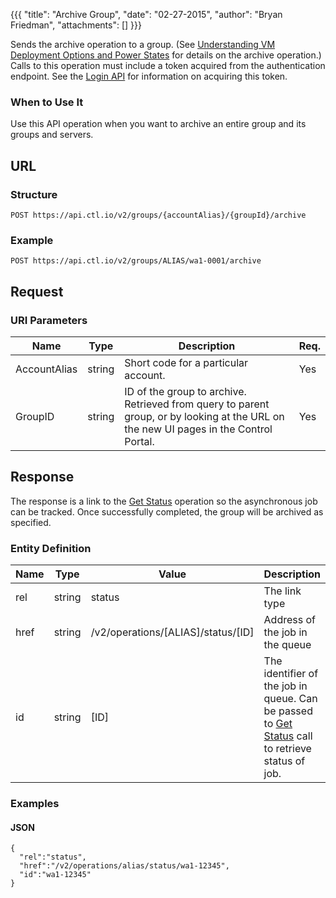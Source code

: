 {{{
  "title": "Archive Group",
  "date": "02-27-2015",
  "author": "Bryan Friedman",
  "attachments": []
}}}

Sends the archive operation to a group. (See <a href="/knowledge-base/servers/understanding-vm-deployment-options-and-power-states/#archive">Understanding VM Deployment Options and Power States</a> for details on the archive operation.) Calls to this operation must include a token acquired from the authentication endpoint. See the <a href="/api-docs/v2#authentication-login">Login API</a> for information on acquiring this token.


### When to Use It

Use this API operation when you want to archive an entire group and its groups and servers.

## URL

### Structure

    POST https://api.ctl.io/v2/groups/{accountAlias}/{groupId}/archive

### Example

    POST https://api.ctl.io/v2/groups/ALIAS/wa1-0001/archive

## Request

### URI Parameters

<table>
  <thead>
    <tr>
      <th>Name</th>
      <th>Type</th>
      <th>Description</th>
      <th>Req.</th>
    </tr>
  </thead>
  <tbody>
    <tr>
      <td>AccountAlias</td>
      <td>string</td>
      <td>Short code for a particular account.</td>
      <td>Yes</td>
    </tr>
    <tr>
      <td>GroupID</td>
      <td>string</td>
      <td>ID of the group to archive. Retrieved from query to parent group, or by looking at the URL on the new UI pages in the Control Portal.</td>
      <td>Yes</td>
    </tr>
  </tbody>
</table>

## Response

The response is a link to the <a href="/api-docs/v2#queue-get-status">Get Status</a> operation so the asynchronous job can be tracked. Once successfully completed, the group will be archived as specified.

### Entity Definition

<table>
  <thead>
    <tr>
      <th>Name</th>
      <th>Type</th>
      <th>Value</th>
      <th>Description</th>
    </tr>
  </thead>
  <tbody>
    <tr>
      <td>rel</td>
      <td>string</td>
      <td>status</td>
      <td>The link type</td>
    </tr>
    <tr>
      <td>href</td>
      <td>string</td>
      <td>/v2/operations/[ALIAS]/status/[ID]</td>
      <td>Address of the job in the queue</td>
    </tr>
    <tr>
      <td>id</td>
      <td>string</td>
      <td>[ID]</td>
      <td>The identifier of the job in queue. Can be passed to <a href="/api-docs/v2#queue-get-status">Get Status</a> call to retrieve status of job.</td>
    </tr>
  </tbody>
</table>

### Examples

#### JSON

    {
      "rel":"status",
      "href":"/v2/operations/alias/status/wa1-12345",
      "id":"wa1-12345"
    }
